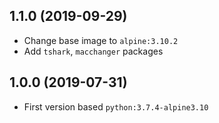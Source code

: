 ## 1.1.0 (2019-09-29)

* Change base image to `alpine:3.10.2`
* Add `tshark`, `macchanger` packages

## 1.0.0 (2019-07-31)

* First version based `python:3.7.4-alpine3.10`
